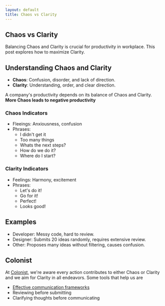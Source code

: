```yaml
---
layout: default
title: Chaos vs Clarity
---
```


## Chaos vs Clarity

Balancing Chaos and Clarity is crucial for productivity in workplace. This post explores how to maximize Clarity.

## Understanding Chaos and Clarity

- **Chaos**: Confusion, disorder, and lack of direction.
- **Clarity**: Understanding, order, and clear direction.

A company's productivity depends on its balance of Chaos and Clarity. **More Chaos leads to negative productivity**

### Chaos Indicators

- Fleeings: Anxiousness, confusion
- Phrases:
  - I didn't get it
  - Too many things
  - Whats the next steps?
  - How do we do it?
  - Where do I start?

### Clarity Indicators

- Feelings: Harmony, excitement
- Phrases:
  - Let's do it!
  - Go for it!
  - Perfect!
  - Looks good!

## Examples

- Developer: Messy code, hard to review.
- Designer: Submits 20 ideas randomly, requires extensive review.
- Other: Proposes many ideas without filtering, causes confusion.

## Colonist

At [Colonist](https://colonist.io/), we're aware every action contributes to either Chaos or Clarity and we aim for Clarity in all endeavors. Some tools that help us are
- [Effective communication frameworks](https://demiculus.com/communication/)
- Reviewing before submitting
- Clarifying thoughts before communicating